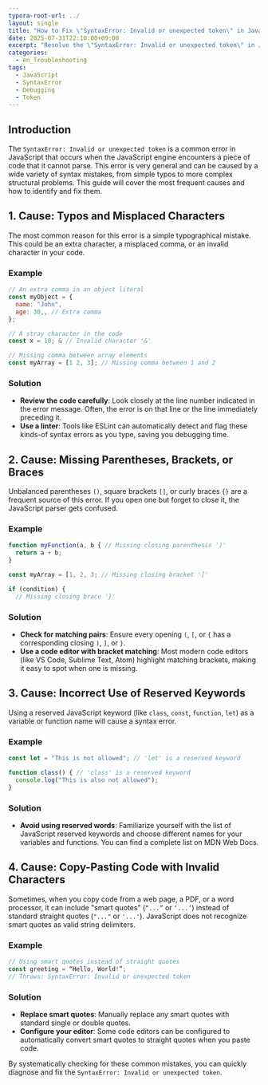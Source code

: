 ```yaml
---
typora-root-url: ../
layout: single
title: "How to Fix \"SyntaxError: Invalid or unexpected token\" in JavaScript"
date: 2025-07-31T22:10:00+09:00
excerpt: "Resolve the \"SyntaxError: Invalid or unexpected token\" in JavaScript by checking for typos, missing characters like commas or parentheses, and incorrect syntax."
categories:
  - en_Troubleshooting
tags:
  - JavaScript
  - SyntaxError
  - Debugging
  - Token
---
```


## Introduction

The `SyntaxError: Invalid or unexpected token` is a common error in JavaScript that occurs when the JavaScript engine encounters a piece of code that it cannot parse. This error is very general and can be caused by a wide variety of syntax mistakes, from simple typos to more complex structural problems. This guide will cover the most frequent causes and how to identify and fix them.

## 1. Cause: Typos and Misplaced Characters

The most common reason for this error is a simple typographical mistake. This could be an extra character, a misplaced comma, or an invalid character in your code.

### Example

```javascript
// An extra comma in an object literal
const myObject = {
  name: "John",
  age: 30,, // Extra comma
};

// A stray character in the code
const x = 10; & // Invalid character '&'

// Missing comma between array elements
const myArray = [1 2, 3]; // Missing comma between 1 and 2
```

### Solution

- **Review the code carefully**: Look closely at the line number indicated in the error message. Often, the error is on that line or the line immediately preceding it.
- **Use a linter**: Tools like ESLint can automatically detect and flag these kinds-of syntax errors as you type, saving you debugging time.

## 2. Cause: Missing Parentheses, Brackets, or Braces

Unbalanced parentheses `()`, square brackets `[]`, or curly braces `{}` are a frequent source of this error. If you open one but forget to close it, the JavaScript parser gets confused.

### Example

```javascript
function myFunction(a, b { // Missing closing parenthesis ')'
  return a + b;
}

const myArray = [1, 2, 3; // Missing closing bracket ']'

if (condition) {
  // Missing closing brace '}'
```

### Solution

- **Check for matching pairs**: Ensure every opening `(`, `[`, or `{` has a corresponding closing `)`, `]`, or `}`.
- **Use a code editor with bracket matching**: Most modern code editors (like VS Code, Sublime Text, Atom) highlight matching brackets, making it easy to spot when one is missing.

## 3. Cause: Incorrect Use of Reserved Keywords

Using a reserved JavaScript keyword (like `class`, `const`, `function`, `let`) as a variable or function name will cause a syntax error.

### Example

```javascript
const let = "This is not allowed"; // 'let' is a reserved keyword

function class() { // 'class' is a reserved keyword
  console.log("This is also not allowed");
}
```

### Solution

- **Avoid using reserved words**: Familiarize yourself with the list of JavaScript reserved keywords and choose different names for your variables and functions. You can find a complete list on MDN Web Docs.

## 4. Cause: Copy-Pasting Code with Invalid Characters

Sometimes, when you copy code from a web page, a PDF, or a word processor, it can include "smart quotes" (`“...”` or `‘...’`) instead of standard straight quotes (`"..."` or `'...'`). JavaScript does not recognize smart quotes as valid string delimiters.

### Example

```javascript
// Using smart quotes instead of straight quotes
const greeting = “Hello, World!”; 
// Throws: SyntaxError: Invalid or unexpected token
```

### Solution

- **Replace smart quotes**: Manually replace any smart quotes with standard single or double quotes.
- **Configure your editor**: Some code editors can be configured to automatically convert smart quotes to straight quotes when you paste code.

By systematically checking for these common mistakes, you can quickly diagnose and fix the `SyntaxError: Invalid or unexpected token`.
